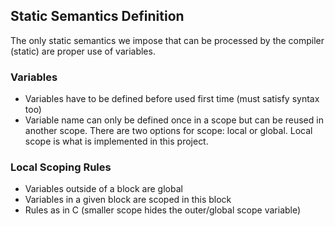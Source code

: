 ## Static Semantics Definition

The only static semantics we impose that can be processed by the compiler (static) are proper use of variables.  

### Variables

- Variables have to be defined before used first time (must satisfy syntax too)
- Variable name can only be defined once in a scope but can be reused in another scope. There are two options for scope: local or global. Local scope is what is implemented in this project.

### Local Scoping Rules
- Variables outside of a block are global
- Variables in a given block are scoped in this block
- Rules as in C (smaller scope hides the outer/global scope variable)
